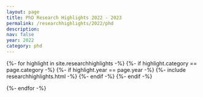 ```yaml
---
layout: page
title: PhD Research Highlights 2022 - 2023
permalink: /researchhighlights/2022/phd
description: 
nav: false
year: 2022
category: phd
---
```



<div class="container">
{%- for highlight in site.researchhighlights -%}
{%- if highlight.category == page.category -%}
{%- if highlight.year == page.year -%}
    {%- include researchhighlights.html -%}
{%- endif -%}
{%- endif -%}

{%- endfor -%}
